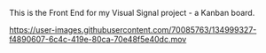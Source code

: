 This is the Front End for my Visual Signal project - a Kanban board.

https://user-images.githubusercontent.com/70085763/134999327-f4890607-6c4c-419e-80ca-70e48f5e40dc.mov

